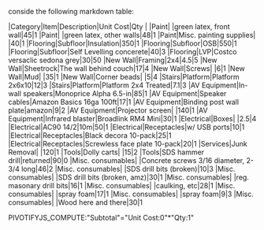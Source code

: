 conside the following markdown table:

|Category|Item|Description|Unit Cost|Qty
|
|Paint| |green latex, front wall|45|1
|Paint| |green latex, other walls|48|1
|Paint|Misc. painting supplies| |40|1
|Flooring|Subfloor|Insulation|350|1
|Flooring|Subfloor|OSB|550|1
|Flooring|Subfloor|Self Levelling concerete|40|3
|Flooring|LVP|Costco versaclic sedona grey|30|50
|New Wall|Framing|2x4|4.5|5
|New Wall|Sheetrock|The wall behind couch|17|4
|New Wall|Screws| |6|1
|New Wall|Mud| |35|1
|New Wall|Corner beads| |5|4
|Stairs|Platform|Platform 2x6x10|12|3
|Stairs|Platform|Platform 2x4 Treated|7.1|3
|AV Equipment|In-wall speakers|Monoprice Alpha 6.5-in|85|1
|AV Equipment|Speaker cables|Amazon Basics 16ga 100ft|17|1
|AV Equipment|Binding post wall plate|amazon|9|2
|AV Equipment|Projector screen| |140|1
|AV Equipment|Infrared blaster|Broadlink RM4 Mini|30|1
|Electrical|Boxes| |2.5|4
|Electrical|AC90 14/2|10m|50|1
|Electrical|Receptacles|w/ USB ports|10|1
|Electrical|Receptacles|Black decora 10-pack|25|1
|Electrical|Receptacles|Screwless face plate 10-pack|20|1
|Services|Junk Removal| |120|1
|Tools|Dolly carts| |15|2
|Tools|SDS hammer drill|returned|90|0
|Misc. consumables| |Concrete screws 3/16 diameter, 2-3/4 long|46|2
|Misc. consumables| |SDS drill bits (broken)|10|3
|Misc. consumables| |SDS drill bits (broken, amz)|30|1
|Misc. consumables| |reg. masonary drill bits|16|1
|Misc. consumables| |caulking, etc|28|1
|Misc. consumables| |spray foam|17|1
|Misc. consumables| |spray foam|9|3
|Misc. consumables| |Wood here and there|30|1


PIVOTIFYJS_COMPUTE:"Subtotal"="Unit Cost:0"*"Qty:1"
